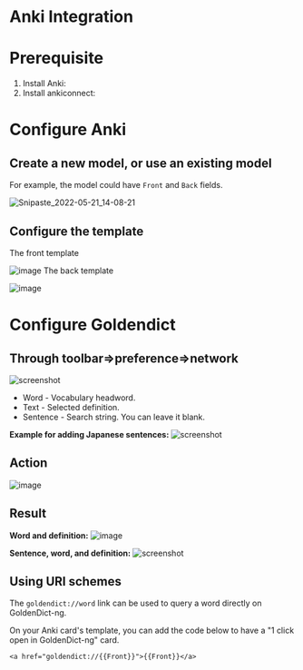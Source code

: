 # Anki Integration

# Prerequisite
1. Install Anki:
2. Install ankiconnect:

# Configure Anki

## Create a new model, or use an existing model

For example, the model could have `Front` and `Back` fields.

![Snipaste_2022-05-21_14-08-21](https://user-images.githubusercontent.com/105986/169638410-c6aa8038-df03-40de-8731-9f0b9f43bf59.png)
## Configure the template
The front template

![image](https://user-images.githubusercontent.com/105986/169638457-2358d020-0132-469f-a6b4-0fb6d1590fa2.png)
The back template

![image](https://user-images.githubusercontent.com/105986/169638440-7191fcdd-c338-48a3-a899-7216a5c77425.png)

# Configure Goldendict
## Through toolbar=>preference=>network
![screenshot](https://user-images.githubusercontent.com/69171671/224496944-dbf31d6e-26be-42c9-98fc-257f70a8428e.png)

* Word - Vocabulary headword.
* Text - Selected definition.
* Sentence - Search string. You can leave it blank.

**Example for adding Japanese sentences:**
![screenshot](https://user-images.githubusercontent.com/69171671/224497112-ab027a16-89b2-48d8-8308-a3dbb5b9e1e4.png)

## Action
![image](https://user-images.githubusercontent.com/105986/169638740-abecde84-d33b-45ce-932c-d465c6650334.png)
## Result

**Word and definition:**
![image](https://user-images.githubusercontent.com/105986/169638761-f67c009d-27cd-440d-bafa-ebbdce9577e3.png)

**Sentence, word, and definition:**
![screenshot](https://user-images.githubusercontent.com/69171671/224497528-889d6393-e04d-4af7-b1a7-816ba010f2b2.png)



## Using URI schemes

The `goldendict://word` link can be used to query a word directly on GoldenDict-ng.

On your Anki card's template, you can add the code below to have a "1 click open in GoldenDict-ng" card.

```
<a href="goldendict://{{Front}}">{{Front}}</a>
```
